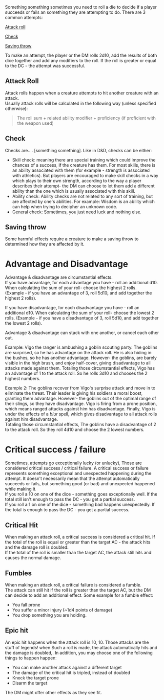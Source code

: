 Something something sometimes you need to roll a die to decide if a player succeeds or fails an something they are attempting to do. There are 3 common attempts:

[Attack roll](#Attack-roll)

[Check](#Check)

[Saving throw](#Saving-throw)

To make an attempt, the player or the DM rolls 2d10, add the results of both dice together and add any modifiers to the roll. If the roll is greater or equal to the DC - the attempt was successful.

## Attack Roll

Attack rolls happen when a creature attempts to hit another creature with an attack.  
Usually attack rolls will be calculated in the following way (unless specified otherwise):

> The roll sum + related ability modifier + proficiency (if proficient with the weapon used)

## Check

Checks are.... \[something something\]. Like in D&D, checks can be either:

*   Skill check: meaning there are special training which could improve the chances of a success, if the creature has them. For most skills, there is an ability associated with them (for example - strength is associated with athletics). But players are encouraged to make skill checks in a way which plays to their own strength, according to the way a player describes their attempt- the DM can choose to let them add a different ability than the one which is usually associated with this skill.
*   Ability check: Ability checks are not related to any sort of training, but are affected by one's abilities. For example: Wisdom is an ability which can help when trying to decipher an unknown code.
*   General check: Sometimes, you just need luck and nothing else.

## Saving throw

Some harmful effects require a creature to make a saving throw to determined how they are affected by it.

# Advantage and Disadvantage

Advantage & disadvantage are circumstantial effects.  
If you have advantage, for each advantage you have - roll an additional d10.  
When calculating the sum of your roll- choose the highest 2 rolls.  
(Example - if you have an advantage of 3, roll 5d10, and add together the highest 2 rolls).

If you have disadvantage, for each disadvantage you have - roll an additional d10. When calculating the sum of your roll- choose the lowest 2 rolls. (Example - if you have a disadvantage of 3, roll 5d10, and add together the lowest 2 rolls).

Advantage & disadvantage can stack with one another, or cancel each other out.

Example: Vigo the ranger is ambushing a goblin scouting party. The goblins are surprised, so he has advantage on the attack roll. He is also hiding in the bushes, so he has another advantage. However- the goblins, are barely visible in the high brush, and enjoy half-cover, giving disadvantage to all attacks made against them. Totaling those circumstantial effects, Vigo has an advantage of 1 to the attack roll. So he rolls 3d10 and chooses the 2 highest numbers.

Example 2: The goblins recover from Vigo's surprise attack and move in to eliminate the threat. Their leader is giving his soldiers a moral boost, granting them advantage. However- the goblins out of the optimal range of their slings, so they have disadvantage. Vigo is firing from a prone position, which means ranged attacks against him has disadvantage. Finally, Vigo is under the effects of a _blur_ spell, which gives disadvantage to all attack rolls against him disadvantage.  
Totaling those circumstantial effects, The goblins have a disadvantage of 2 to the attack roll. So they roll 4d10 and choose the 2 lowest numbers.

# Critical success / failure

Sometimes, attempts go exceptionally lucky (or unlucky), Those are considered critical success / critical failure. A critical success or failure represents something exceptional and unexpected happening during the attempt. It doesn't necessarily mean that the attempt automatically succeeds or fails, but something good (or bad) and unexpected happened while making it.  
If you roll a 10 on one of the dice - something goes exceptionally well. If the total still isn't enough to pass the DC - you get a partial success.  
If you roll a 1 on one of the dice - something bad happens unexpectedly. If the total is enough to pass the DC - you get a partial success.

## Critical Hit

When making an attack roll, a critical success is considered a critical hit. If the total of the roll is equal or greater than the target AC - the attack hits and the damage roll is doubled.  
If the total of the roll is smaller than the target AC, the attack still hits and causes the normal damage.

## Fumbles

When making an attack roll, a critical failure is considered a fumble.  
The attack can still hit if the roll is greater than the target AC, but the DM can decide to add an additional effect. Some example for a fumble effect:

*   You fall prone
*   You suffer a minor injury (~1d4 points of damage)
*   You drop something you are holding.

## Epic hit

An epic hit happens when the attack roll is 10, 10. Those attacks are the stuff of legends! when Such a roll is made, the attack automatically hits and the damage is doubled,. In addition, you may choose one of the following things to happen happen:

*   You can make another attack against a different target
*   The damage of the critical hit is tripled, instead of doubled
*   Knock the target prone
*   Disarm the target

The DM might offer other effects as they see fit.
